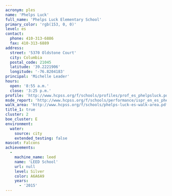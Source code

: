 ```yaml
---
acronym: ples
name: 'Phelps Luck'
full_name: 'Phelps Luck Elementary School'
primary_color: 'rgb(153, 0, 0)'
level: es
contact:
  phone: 410-313-6886
  fax: 410-313-6889
address:
  street: '5370 Oldstone Court'
  city: Columbia
  postal_code: 21045
  latitude: '39.2221906'
  longitude: '-76.8204183'
principal: 'Michelle Leader'
hours:
  open: '8:55 a.m.'
  close: '3:25 p.m.'
profile: 'http://www.hcpss.org/f/schools/profiles/prof_es_phelpsluck.pdf'
msde_report: 'http://www.hcpss.org/f/schools/performance/ispr_en_es_phelpsluck.pdf'
walk_area: 'http://www.hcpss.org/f/schools/phelps-luck-es-walk-area.pdf'
title_1: true
cluster: 2
boe_cluster: E
environment:
  water:
    source: city
    extended_testing: false
mascot: Falcons
achievements:
  -
    machine_name: leed
    name: 'LEED School'
    url: null
    level: Silver
    color: A6A6A9
    years:
      - '2015'
---
```

